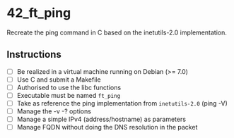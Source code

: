 # 42_ft_ping

Recreate the ping command in C based on the inetutils-2.0 implementation.

## Instructions 

- [ ] Be realized in a virtual machine running on Debian (>= 7.0)
- [ ] Use C and submit a Makefile
- [ ] Authorised to use the libc functions
- [ ] Executable must be named `ft_ping`
- [ ] Take as reference the ping implementation from `inetutils-2.0` (ping -V)
- [ ] Manage the -v -? options
- [ ] Manage a simple IPv4 (address/hostname) as parameters
- [ ] Manage FQDN without doing the DNS resolution in the packet